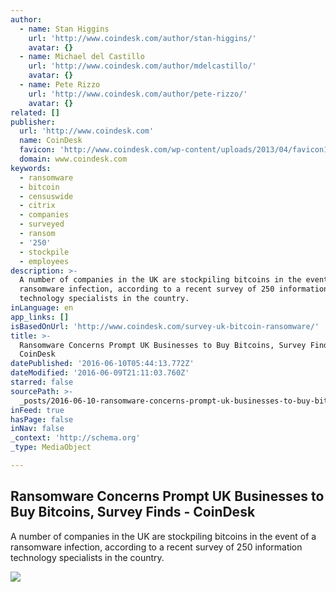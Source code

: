 ```yaml
---
author:
  - name: Stan Higgins
    url: 'http://www.coindesk.com/author/stan-higgins/'
    avatar: {}
  - name: Michael del Castillo
    url: 'http://www.coindesk.com/author/mdelcastillo/'
    avatar: {}
  - name: Pete Rizzo
    url: 'http://www.coindesk.com/author/pete-rizzo/'
    avatar: {}
related: []
publisher:
  url: 'http://www.coindesk.com'
  name: CoinDesk
  favicon: 'http://www.coindesk.com/wp-content/uploads/2013/04/favicon1.ico?4d1c37'
  domain: www.coindesk.com
keywords:
  - ransomware
  - bitcoin
  - censuswide
  - citrix
  - companies
  - surveyed
  - ransom
  - '250'
  - stockpile
  - employees
description: >-
  A number of companies in the UK are stockpiling bitcoins in the event of a
  ransomware infection, according to a recent survey of 250 information
  technology specialists in the country.
inLanguage: en
app_links: []
isBasedOnUrl: 'http://www.coindesk.com/survey-uk-bitcoin-ransomware/'
title: >-
  Ransomware Concerns Prompt UK Businesses to Buy Bitcoins, Survey Finds -
  CoinDesk
datePublished: '2016-06-10T05:44:13.772Z'
dateModified: '2016-06-09T21:11:03.760Z'
starred: false
sourcePath: >-
  _posts/2016-06-10-ransomware-concerns-prompt-uk-businesses-to-buy-bitcoins-su.md
inFeed: true
hasPage: false
inNav: false
_context: 'http://schema.org'
_type: MediaObject

---
```

<article style=""><h1>Ransomware Concerns Prompt UK Businesses to Buy Bitcoins, Survey Finds - CoinDesk</h1><p>A number of companies in the UK are stockpiling bitcoins in the event of a ransomware infection, according to a recent survey of 250 information technology specialists in the country.</p><img src="http://media.coindesk.com/2014/11/shutterstock_2248487501.jpg" /></article>